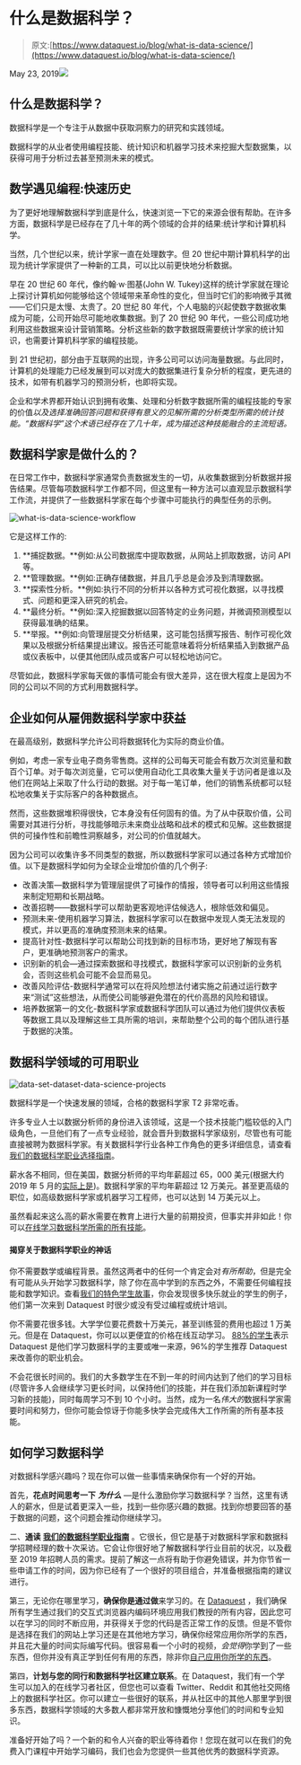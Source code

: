 # 什么是数据科学？

> 原文:[https://www.dataquest.io/blog/what-is-data-science/](https://www.dataquest.io/blog/what-is-data-science/)

May 23, 2019![](../Images/58efaaf67f25ed37522b7713a35ef58d.png)

## 什么是数据科学？

数据科学是一个专注于从数据中获取洞察力的研究和实践领域。

数据科学的从业者使用编程技能、统计知识和机器学习技术来挖掘大型数据集，以获得可用于分析过去甚至预测未来的模式。

## 数学遇见编程:快速历史

为了更好地理解数据科学到底是什么，快速浏览一下它的来源会很有帮助。在许多方面，数据科学是已经存在了几十年的两个领域的合并的结果:统计学和计算机科学。

当然，几个世纪以来，统计学家一直在处理数字。但 20 世纪中期计算机科学的出现为统计学家提供了一种新的工具，可以比以前更快地分析数据。

早在 20 世纪 60 年代，像约翰·w·图基(John W. Tukey)这样的统计学家就在理论上探讨计算机如何能够给这个领域带来革命性的变化，但当时它们的影响微乎其微——它们只是太慢、太贵了。20 世纪 80 年代，个人电脑的兴起使数字数据收集成为可能，公司开始尽可能地收集数据。到了 20 世纪 90 年代，一些公司成功地利用这些数据来设计营销策略。分析这些新的数字数据既需要统计学家的统计知识，也需要计算机科学家的编程技能。

到 21 世纪初，部分由于互联网的出现，许多公司可以访问海量数据。与此同时，计算机的处理能力已经发展到可以对庞大的数据集进行复杂分析的程度，更先进的技术，如带有机器学习的预测分析，也即将实现。

企业和学术界都开始认识到拥有收集、处理和分析数字数据所需的编程技能的专家的价值*以及选择准确回答问题和获得有意义的见解所需的分析类型所需的统计技能。“数据科学”这个术语已经存在了几十年，成为描述这种技能融合的主流短语。*

## 数据科学家是做什么的？

在日常工作中，数据科学家通常负责数据发生的一切，从收集数据到分析数据并报告结果。尽管每项数据科学工作都不同，但这里有一种方法可以直观显示数据科学工作流，并提供了一些数据科学家在每个步骤中可能执行的典型任务的示例。

![what-is-data-science-workflow](../Images/6bf5095bda48a60ff1928e4a0310ed20.png "what-is-data-science-workflow")

它是这样工作的:

1.  **捕捉数据。**例如:从公司数据库中提取数据，从网站上抓取数据，访问 API 等。
2.  **管理数据。**例如:正确存储数据，并且几乎总是会涉及到清理数据。
3.  **探索性分析。**例如:执行不同的分析并以各种方式可视化数据，以寻找模式、问题和更深入研究的机会。
4.  **最终分析。**例如:深入挖掘数据以回答特定的业务问题，并微调预测模型以获得最准确的结果。
5.  **举报。**例如:向管理层提交分析结果，这可能包括撰写报告、制作可视化效果以及根据分析结果提出建议。报告还可能意味着将分析结果插入到数据产品或仪表板中，以便其他团队成员或客户可以轻松地访问它。

尽管如此，数据科学家每天做的事情可能会有很大差异，这在很大程度上是因为不同的公司以不同的方式利用数据科学。

## 企业如何从雇佣数据科学家中获益

在最高级别，数据科学允许公司将数据转化为实际的商业价值。

例如，考虑一家专业电子商务零售商。这样的公司每天可能会有数万次浏览量和数百个订单。对于每次浏览量，它可以使用自动化工具收集大量关于访问者是谁以及他们在网站上采取了什么行动的数据。对于每一笔订单，他们的销售系统都可以轻松地收集关于实际客户的各种数据点。

然而，这些数据堆积得很快，它本身没有任何固有的值。为了从中获取价值，公司需要对其进行分析，寻找能够暗示未来商业战略和战术的模式和见解。这些数据提供的可操作性和前瞻性洞察越多，对公司的价值就越大。

因为公司可以收集许多不同类型的数据，所以数据科学家可以通过各种方式增加价值。以下是数据科学如何为全球企业增加价值的几个例子:

*   改善决策—数据科学为管理层提供了可操作的情报，领导者可以利用这些情报来制定短期和长期战略。
*   改善招聘——数据科学可以帮助更客观地评估候选人，根除低效和偏见。
*   预测未来-使用机器学习算法，数据科学家可以在数据中发现人类无法发现的模式，并以更高的准确度预测未来的结果。
*   提高针对性-数据科学可以帮助公司找到新的目标市场，更好地了解现有客户，更准确地预测客户的需求。
*   识别新的机会—通过探索数据和寻找模式，数据科学家可以识别新的业务机会，否则这些机会可能不会显而易见。
*   改善风险评估-数据科学通常可以在将风险想法付诸实施之前通过运行数字来“测试”这些想法，从而使公司能够避免潜在的代价高昂的风险和错误。
*   培养数据第一的文化-数据科学家或数据科学团队可以通过为他们提供仪表板等数据工具以及理解这些工具所需的培训，来帮助整个公司的每个团队进行基于数据的决策。

## 数据科学领域的可用职业

![data-set-dataset-data-science-projects](../Images/21e6d0017207bca0d9408cf650027477.png "data-set-dataset-data-science-projects")

数据科学是一个快速发展的领域，合格的数据科学家 T2 非常吃香。

许多专业人士以数据分析师的身份进入该领域，这是一个技术技能门槛较低的入门级角色，一旦他们有了一点专业经验，就会晋升到数据科学家级别，尽管也有可能直接被聘为数据科学家。有关数据科学行业各种工作角色的更多详细信息，请查看[我们的数据科学职业选择指南](https://www.dataquest.io/blog/career-guide-data-science-options/)。

薪水各不相同，但在美国，数据分析师的平均年薪超过 65，000 美元(根据大约 2019 年 5 月的[实际上是](https://www.indeed.com/salaries/Data-Analyst-Salaries))。数据科学家的平均年薪超过 12 万美元。甚至更高级的职位，如高级数据科学家或机器学习工程师，也可以达到 14 万美元以上。

虽然看起来这么高的薪水需要在教育上进行大量的前期投资，但事实并非如此！你可以[在线学习数据科学所需的所有技能](https://www.dataquest.io/path/data-scientist/)。

#### 揭穿关于数据科学职业的神话

你不需要数学或编程背景。虽然这两者中的任何一个肯定会对*有所帮助*，但是完全有可能从头开始学习数据科学，除了你在高中学到的东西之外，不需要任何编程技能和数学知识。查看[我们的特色学生故事](https://www.dataquest.io/blog/topics/student-stories/)，你会发现很多快乐就业的学生的例子，他们第一次来到 Dataquest 时很少或没有受过编程或统计培训。

你不需要花很多钱。大学学位要花费数十万美元，甚至训练营的费用也超过 1 万美元。但是在 Dataquest，你可以以更便宜的价格在线互动学习。 [88%的学生](https://www.dataquest.io/blog/dataquest-reviews-survey-2019/)表示 Dataquest 是他们学习数据科学的主要或唯一来源，96%的学生推荐 Dataquest 来改善你的职业机会。

不会花很长时间的。我们的大多数学生在不到一年的时间内达到了他们的学习目标(尽管许多人会继续学习更长时间，以保持他们的技能，并在我们添加新课程时学习新的技能)，同时每周学习不到 10 个小时。当然，成为一名*伟大的*数据科学家需要时间和努力，但你可能会惊讶于你能多快学会完成伟大工作所需的所有基本技能。

## 如何学习数据科学

对数据科学感兴趣吗？现在你可以做一些事情来确保你有一个好的开始。

首先，**花点时间思考一下** ***为什么*** —是什么激励你学习数据科学？当然，这里有诱人的薪水，但是试着更深入一些，找到一些你感兴趣的数据。找到你想要回答的基于数据的问题，这个问题会推动你继续学习。

二、**通读** [**我们的数据科学职业指南**](https://www.dataquest.io/blog/data-science-career-guide/) 。它很长，但它是基于对数据科学家和数据科学招聘经理的数十次采访。它会让你很好地了解数据科学行业目前的状况，以及截至 2019 年招聘人员的需求。提前了解这一点将有助于你避免错误，并为你节省一些申请工作的时间，因为你已经有了一个很好的项目组合，并准备根据指南的建议进行。

第三，无论你在哪里学习，**确保你是通过做**来学习的。在 [Dataquest](https://www.dataquest.io) ，我们确保所有学生通过我们的交互式浏览器内编码环境应用我们教授的所有内容，因此您可以在学习的同时不断应用，并获得关于您的代码是否正常工作的反馈。但是不管你是选择在我们的网站上学习还是在其他地方学习，确保你经常应用你所学的东西，并且花大量的时间实际编写代码。很容易看一个小时的视频，*会觉得*你学到了一些东西，但你并没有真正学到任何有用的东西，除非你[自己应用你所学的东西](https://www.dataquest.io/blog/video-text-learn-data-science-online/)。

第四，**计划与您的同行和数据科学社区建立联系**。在 Dataquest，我们有一个学生可以加入的在线学习者社区，但您也可以查看 Twitter、Reddit 和其他社交网络上的数据科学社区。你可以建立一些很好的联系，并从社区中的其他人那里学到很多东西，数据科学领域的大多数人都非常开放和慷慨地分享他们的时间和专业知识。

准备好开始了吗？一个新的和令人兴奋的职业等待着你！您现在就可以在我们的免费入门课程中开始学习编码，我们也会为您提供一些其他优秀的数据科学资源。
